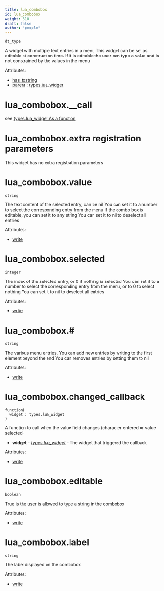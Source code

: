 ```yaml
---
title: lua_combobox
id: lua_combobox
weight: 610
draft: false
author: "people"
---
```


`dt_type`

A widget with multiple text entries in a menu
This widget can be set as editable at construction time.
If it is editable the user can type a value and is not constrained by the values in the menu

Attributes:

* [has_tostring](../attributes#has_tostring)
* [parent](../attributes#parent) : [types.lua_widget](../types/lua_widget)

# lua_combobox.\_\_call
see [types.lua_widget.As a function](../types/lua_widget#lua_widgetas-a-function)

# lua_combobox.extra registration parameters
This widget has no extra registration parameters

# lua_combobox.value

`string`

The text content of the selected entry, can be nil
You can set it to a number to select the corresponding entry from the menu
If the combo box is editable, you can set it to any string
You can set it to nil to deselect all entries

Attributes:

* [write](../attributes#write)

# lua_combobox.selected

`integer`

The index of the selected entry, or 0 if nothing is selected
You can set it to a number to select the corresponding entry from the menu, or to 0 to
select nothing
You can set it to nil to deselect all entries

Attributes:

* [write](../attributes#write)

# lua_combobox.#

`string`

The various menu entries.
You can add new entries by writing to the first element beyond the end
You can removes entries by setting them to nil

Attributes:

* [write](../attributes#write)

# lua_combobox.changed_callback
```
function(
  widget : types.lua_widget
)
```
A function to call when the value field changes (character entered or value selected)

* **widget** - _[types.lua_widget](../types/lua_widget)_ - The widget that triggered the callback

Attributes:

* [write](../attributes#write)

# lua_combobox.editable

`boolean`

True is the user is allowed to type a string in the combobox

Attributes:

* [write](../attributes#write)

# lua_combobox.label

`string`

The label displayed on the combobox

Attributes:

* [write](../attributes#write)

